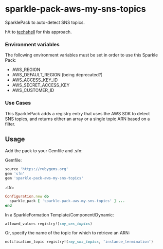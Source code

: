 # sparkle-pack-aws-my-sns-topics
SparklePack to auto-detect SNS topics.

h/t to [techshell](https://github.com/techshell) for this approach.

### Environment variables

The following environment variables must be set in order to use this Sparkle
Pack:

- AWS_REGION
- AWS_DEFAULT_REGION (being deprecated?)
- AWS_ACCESS_KEY_ID
- AWS_SECRET_ACCESS_KEY
- AWS_CUSTOMER_ID

### Use Cases

This SparklePack adds a registry entry that uses the AWS SDK to detect SNS
topics, and returns either an array or a single topic ARN based on a filter.

## Usage

Add the pack to your Gemfile and .sfn:

Gemfile:
```ruby
source 'https://rubygems.org'
gem 'sfn'
gem 'sparkle-pack-aws-my-sns-topics'
```

.sfn:
```ruby
Configuration.new do
  sparkle_pack [ 'sparkle-pack-aws-my-sns-topics' ] ...
end
```

In a SparkleFormation Template/Component/Dynamic:
```ruby
allowed_values registry!(:my_sns_topics)
```

Or, specify the name of the topic for which to retrieve an ARN:

```ruby
notification_topic registry!(:my_sns_topics, 'instance_termination')
```
